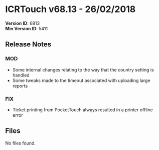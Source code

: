# ICRTouch v68.13 - 26/02/2018

__Version ID__: 6813
<br>__Min Version ID__: 5411

## Release Notes
### MOD
- Some internal changes relating to the way that the country setting is handled
- Some tweaks made to the timeout associated with uploading large reports

### FIX
- Ticket printing from PocketTouch always resulted in a printer offline error

## Files
No files found.

